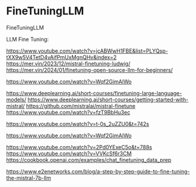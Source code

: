 # FineTuningLLM
FineTuningLLM


LLM Fine Tuning:

https://www.youtube.com/watch?v=jcABWwH1FBE&list=PLYQsp-tXX9w5V4TetD4vAifPmUxMgnQHv&index=2
https://mer.vin/2023/12/mistral-finetuning-ludwig/
https://mer.vin/2024/01/finetuning-open-source-llm-for-beginners/

https://www.youtube.com/watch?v=Wqf2GimAlWo

https://www.deeplearning.ai/short-courses/finetuning-large-language-models/
https://www.deeplearning.ai/short-courses/getting-started-with-mistral/
https://github.com/mistralai/mistral-finetune
https://www.youtube.com/watch?v=fzT9BbHu3ec

https://www.youtube.com/watch?v=t-0s_2uZZU0&t=742s

https://www.youtube.com/watch?v=Wqf2GimAlWo

https://www.youtube.com/watch?v=2Pd0YExeC5o&t=788s
https://www.youtube.com/watch?v=VVKcSf6r3CM
https://cookbook.openai.com/examples/chat_finetuning_data_prep


https://www.e2enetworks.com/blog/a-step-by-step-guide-to-fine-tuning-the-mistral-7b-llm
